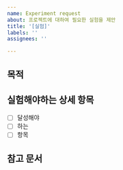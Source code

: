 ```yaml
---
name: Experiment request
about: 프로젝트에 대하여 필요한 실험을 제안
title: '[실험]'
labels: ''
assignees: ''

---
```

## **목적**


## **실험해야하는 상세 항목**
- [ ] 달성해야 
- [ ] 하는
- [ ] 항목

## **참고 문서**
